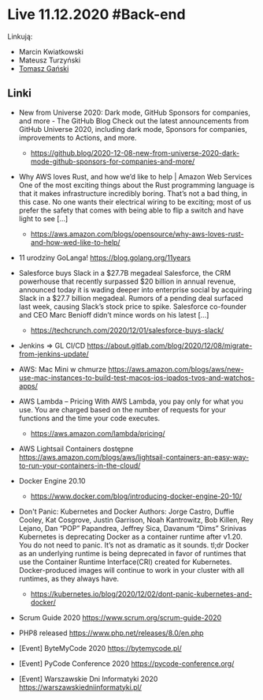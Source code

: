# Live 11.12.2020 #Back-end

Linkują:

- Marcin Kwiatkowski
- Mateusz Turzyński
- [Tomasz Gański](https://www.linkedin.com/in/tomaszganski)

## Linki

- New from Universe 2020: Dark mode, GitHub Sponsors for companies, and more - The GitHub Blog
  Check out the latest announcements from GitHub Universe 2020, including dark mode, Sponsors for companies, improvements to Actions, and more.

  - https://github.blog/2020-12-08-new-from-universe-2020-dark-mode-github-sponsors-for-companies-and-more/

- Why AWS loves Rust, and how we’d like to help | Amazon Web Services
  One of the most exciting things about the Rust programming language is that it makes infrastructure incredibly boring. That’s not a bad thing, in this case. No one wants their electrical wiring to be exciting; most of us prefer the safety that comes with being able to flip a switch and have light to see […]

  - https://aws.amazon.com/blogs/opensource/why-aws-loves-rust-and-how-wed-like-to-help/

- 11 urodziny GoLanga!
  https://blog.golang.org/11years

- Salesforce buys Slack in a $27.7B megadeal
  Salesforce, the CRM powerhouse that recently surpassed $20 billion in annual revenue, announced today it is wading deeper into enterprise social by acquiring Slack in a $27.7 billion megadeal. Rumors of a pending deal surfaced last week, causing Slack’s stock price to spike. Salesforce co-founder and CEO Marc Benioff didn’t mince words on his latest […]

  - https://techcrunch.com/2020/12/01/salesforce-buys-slack/

- Jenkins => GL CI/CD
  https://about.gitlab.com/blog/2020/12/08/migrate-from-jenkins-update/

- AWS: Mac Mini w chmurze
  https://aws.amazon.com/blogs/aws/new-use-mac-instances-to-build-test-macos-ios-ipados-tvos-and-watchos-apps/

- AWS Lambda – Pricing
  With AWS Lambda, you pay only for what you use. You are charged based on the number of requests for your functions and the time your code executes.

  - https://aws.amazon.com/lambda/pricing/

- AWS Lightsail Containers dostępne
  https://aws.amazon.com/blogs/aws/lightsail-containers-an-easy-way-to-run-your-containers-in-the-cloud/

- Docker Engine 20.10

  - https://www.docker.com/blog/introducing-docker-engine-20-10/

- Don't Panic: Kubernetes and Docker
  Authors: Jorge Castro, Duffie Cooley, Kat Cosgrove, Justin Garrison, Noah Kantrowitz, Bob Killen, Rey Lejano, Dan “POP” Papandrea, Jeffrey Sica, Davanum “Dims” Srinivas Kubernetes is deprecating Docker as a container runtime after v1.20. You do not need to panic. It’s not as dramatic as it sounds. tl;dr Docker as an underlying runtime is being deprecated in favor of runtimes that use the Container Runtime Interface(CRI) created for Kubernetes. Docker-produced images will continue to work in your cluster with all runtimes, as they always have.

  - https://kubernetes.io/blog/2020/12/02/dont-panic-kubernetes-and-docker/

- Scrum Guide 2020
  https://www.scrum.org/scrum-guide-2020

- PHP8 released
  https://www.php.net/releases/8.0/en.php

- [Event] ByteMyCode 2020
  https://bytemycode.pl/

- [Event] PyCode Conference 2020
  https://pycode-conference.org/

- [Event] Warszawskie Dni Informatyki 2020
  https://warszawskiedniinformatyki.pl/
